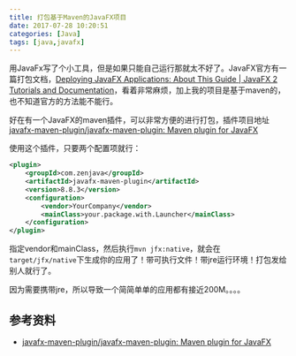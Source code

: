 ```yaml
---
title: 打包基于Maven的JavaFX项目
date: 2017-07-28 10:20:51
categories: [Java]
tags: [java,javafx]
---
```


用JavaFx写了个小工具，但是如果只能自己运行那就太不好了。JavaFX官方有一篇打包文档，[Deploying JavaFX Applications: About This Guide | JavaFX 2 Tutorials and Documentation](http://docs.oracle.com/javafx/2/deployment/jfxpub-deployment.htm)，看着非常麻烦，加上我的项目是基于maven的，也不知道官方的方法能不能行。

好在有一个JavaFX的maven插件，可以非常方便的进行打包，插件项目地址[javafx-maven-plugin/javafx-maven-plugin: Maven plugin for JavaFX](https://github.com/javafx-maven-plugin/javafx-maven-plugin)

使用这个插件，只要两个配置项就行：

```xml
<plugin>
    <groupId>com.zenjava</groupId>
    <artifactId>javafx-maven-plugin</artifactId>
    <version>8.8.3</version>
    <configuration>
        <vendor>YourCompany</vendor>
        <mainClass>your.package.with.Launcher</mainClass>
    </configuration>
</plugin>
```

指定vendor和mainClass，然后执行`mvn jfx:native`，就会在`target/jfx/native`下生成你的应用了！带可执行文件！带jre运行环境！打包发给别人就行了。

因为需要携带jre，所以导致一个简简单单的应用都有接近200M。。。。

## 参考资料
- [javafx-maven-plugin/javafx-maven-plugin: Maven plugin for JavaFX](https://github.com/javafx-maven-plugin/javafx-maven-plugin)

